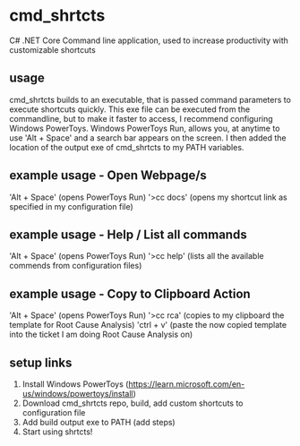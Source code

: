 # cmd_shrtcts
C# .NET Core Command line application, used to increase productivity with customizable shortcuts

## usage
cmd_shrtcts builds to an executable, that is passed command parameters to execute shortcuts quickly.
This exe file can be executed from the commandline, but to make it faster to access, I recommend configuring Windows PowerToys.
Windows PowerToys Run, allows you, at anytime to use 'Alt + Space' and a search bar appears on the screen. 
I then added the location of the output exe of cmd_shrtcts to my PATH variables.

## example usage - Open Webpage/s
'Alt + Space' (opens PowerToys Run)
'>cc docs' (opens my shortcut link as specified in my configuration file)

## example usage - Help / List all commands
'Alt + Space' (opens PowerToys Run)
'>cc help' (lists all the available commends from configuration files)

## example usage - Copy to Clipboard Action
'Alt + Space' (opens PowerToys Run)
'>cc rca' (copies to my clipboard the template for Root Cause Analysis)
'ctrl + v' (paste the now copied template into the ticket I am doing Root Cause Analysis on)

## setup links
1. Install Windows PowerToys (https://learn.microsoft.com/en-us/windows/powertoys/install)
2. Download cmd_shrtcts repo, build, add custom shortcuts to configuration file
3. Add build output exe to PATH (add steps)
4. Start using shrtcts!